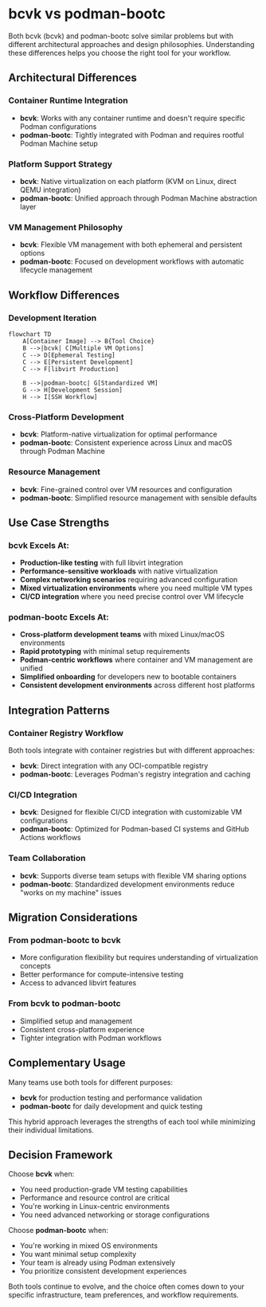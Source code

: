 # bcvk vs podman-bootc

Both bcvk (bcvk) and podman-bootc solve similar problems but with different architectural approaches and design philosophies. Understanding these differences helps you choose the right tool for your workflow.

## Architectural Differences

### Container Runtime Integration
- **bcvk**: Works with any container runtime and doesn't require specific Podman configurations
- **podman-bootc**: Tightly integrated with Podman and requires rootful Podman Machine setup

### Platform Support Strategy
- **bcvk**: Native virtualization on each platform (KVM on Linux, direct QEMU integration)
- **podman-bootc**: Unified approach through Podman Machine abstraction layer

### VM Management Philosophy
- **bcvk**: Flexible VM management with both ephemeral and persistent options
- **podman-bootc**: Focused on development workflows with automatic lifecycle management

## Workflow Differences

### Development Iteration
```mermaid
flowchart TD
    A[Container Image] --> B{Tool Choice}
    B -->|bcvk| C[Multiple VM Options]
    C --> D[Ephemeral Testing]
    C --> E[Persistent Development]
    C --> F[libvirt Production]
    
    B -->|podman-bootc| G[Standardized VM]
    G --> H[Development Session]
    H --> I[SSH Workflow]
```

### Cross-Platform Development
- **bcvk**: Platform-native virtualization for optimal performance
- **podman-bootc**: Consistent experience across Linux and macOS through Podman Machine

### Resource Management
- **bcvk**: Fine-grained control over VM resources and configuration
- **podman-bootc**: Simplified resource management with sensible defaults

## Use Case Strengths

### bcvk Excels At:
- **Production-like testing** with full libvirt integration
- **Performance-sensitive workloads** with native virtualization
- **Complex networking scenarios** requiring advanced configuration
- **Mixed virtualization environments** where you need multiple VM types
- **CI/CD integration** where you need precise control over VM lifecycle

### podman-bootc Excels At:
- **Cross-platform development teams** with mixed Linux/macOS environments
- **Rapid prototyping** with minimal setup requirements
- **Podman-centric workflows** where container and VM management are unified
- **Simplified onboarding** for developers new to bootable containers
- **Consistent development environments** across different host platforms

## Integration Patterns

### Container Registry Workflow
Both tools integrate with container registries but with different approaches:

- **bcvk**: Direct integration with any OCI-compatible registry
- **podman-bootc**: Leverages Podman's registry integration and caching

### CI/CD Integration
- **bcvk**: Designed for flexible CI/CD integration with customizable VM configurations
- **podman-bootc**: Optimized for Podman-based CI systems and GitHub Actions workflows

### Team Collaboration
- **bcvk**: Supports diverse team setups with flexible VM sharing options
- **podman-bootc**: Standardized development environments reduce "works on my machine" issues

## Migration Considerations

### From podman-bootc to bcvk
- More configuration flexibility but requires understanding of virtualization concepts
- Better performance for compute-intensive testing
- Access to advanced libvirt features

### From bcvk to podman-bootc  
- Simplified setup and management
- Consistent cross-platform experience
- Tighter integration with Podman workflows

## Complementary Usage

Many teams use both tools for different purposes:

- **bcvk** for production testing and performance validation
- **podman-bootc** for daily development and quick testing

This hybrid approach leverages the strengths of each tool while minimizing their individual limitations.

## Decision Framework

Choose **bcvk** when:
- You need production-grade VM testing capabilities
- Performance and resource control are critical
- You're working in Linux-centric environments
- You need advanced networking or storage configurations

Choose **podman-bootc** when:
- You're working in mixed OS environments
- You want minimal setup complexity
- Your team is already using Podman extensively
- You prioritize consistent development experiences

Both tools continue to evolve, and the choice often comes down to your specific infrastructure, team preferences, and workflow requirements.